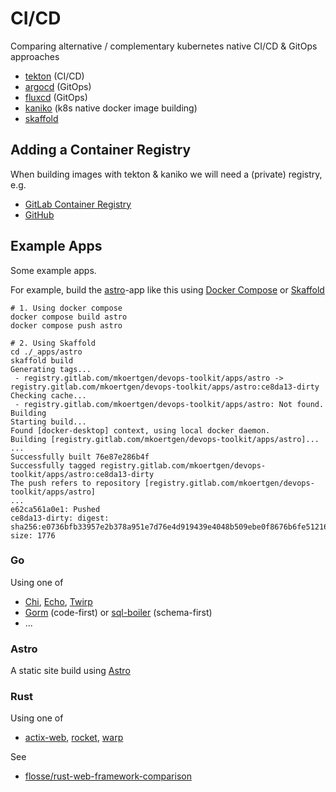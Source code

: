 # CI/CD

Comparing alternative / complementary kubernetes native CI/CD & GitOps approaches

- [tekton](https://tekton.dev/) (CI/CD)
- [argocd](https://argo-cd.readthedocs.io/en/stable/) (GitOps)
- [fluxcd](https://fluxcd.io/) (GitOps)
- [kaniko](https://github.com/GoogleContainerTools/kaniko) (k8s native docker image building)
- [skaffold](https://skaffold.dev/)

## Adding a Container Registry

When building images with tekton & kaniko we will need a (private) registry, e.g.

- [GitLab Container Registry](https://docs.gitlab.com/ee/user/packages/container_registry/)
- [GitHub](https://docs.github.com/en/packages/working-with-a-github-packages-registry/working-with-the-container-registry)

## Example Apps

Some example apps.

For example, build the [astro](#astro)-app like this using [Docker Compose](https://docs.docker.com/compose/) or [Skaffold](https://skaffold.dev/)

```shell
# 1. Using docker compose
docker compose build astro
docker compose push astro

# 2. Using Skaffold
cd ./_apps/astro
skaffold build
Generating tags...
 - registry.gitlab.com/mkoertgen/devops-toolkit/apps/astro -> registry.gitlab.com/mkoertgen/devops-toolkit/apps/astro:ce8da13-dirty
Checking cache...
 - registry.gitlab.com/mkoertgen/devops-toolkit/apps/astro: Not found. Building
Starting build...
Found [docker-desktop] context, using local docker daemon.
Building [registry.gitlab.com/mkoertgen/devops-toolkit/apps/astro]...
...
Successfully built 76e87e286b4f
Successfully tagged registry.gitlab.com/mkoertgen/devops-toolkit/apps/astro:ce8da13-dirty
The push refers to repository [registry.gitlab.com/mkoertgen/devops-toolkit/apps/astro]
...
e62ca561a0e1: Pushed
ce8da13-dirty: digest: sha256:e0736bfb33957e2b378a951e7d76e4d919439e4048b509ebe0f8676b6fe51216 size: 1776
```

### Go

Using one of

- [Chi](https://github.com/go-chi/chi), [Echo](https://github.com/labstack/echo), [Twirp](https://github.com/twitchtv/twirp)
- [Gorm](https://github.com/go-gorm/gorm) (code-first) or [sql-boiler](https://github.com/volatiletech/sqlboiler) (schema-first)
- ...

### Astro

A static site build using [Astro](https://astro.build/)

### Rust

Using one of

- [actix-web](https://github.com/actix/actix-web), [rocket](https://github.com/SergioBenitez/rocket), [warp](https://github.com/seanmonstar/warp)

See

- [flosse/rust-web-framework-comparison](https://github.com/flosse/rust-web-framework-comparison)
